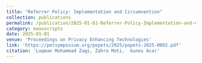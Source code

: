 ```yaml
---
title: "Referrer Policy: Implementation and Circumvention"
collection: publications
permalink: /publication/2025-01-01-Referrer-Policy-Implementation-and-Circumvention
category: manuscripts
date: 2025-01-01
venue: 'Proceedings on Privacy Enhancing Technologies'
link: 'https://petsymposium.org/popets/2025/popets-2025-0092.pdf'
citation: 'Luqman Muhammad Zagi, Zahra Moti,  Gunes Acar'
---
```

